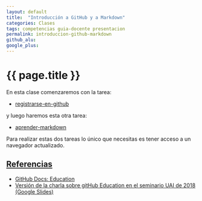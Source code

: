 ```yaml
---
layout: default
title:  "Introducción a GitHub y a Markdown"
categories: Clases
tags: competencias guia-docente presentacion
permalink: introduccion-github-markdown
github_alu: 
google_plus: 
---
```


# {{ page.title }}



En esta clase comenzaremos con la tarea:

* [registrarse-en-github]({{site.baseurl}}/registrarse-en-github/)

y luego haremos esta otra tarea:

* [aprender-markdown]({{site.baseurl}}/aprender-markdown/)

Para realizar estas dos tareas lo único que necesitas es tener acceso a un navegador actualizado. 


## [Referencias](references)

* [GitHub Docs: Education](https://docs.github.com/en/education)
* [Versión de la charla sobre gitHub Education en el seminario UAI de 2018 (Google Slides)](https://docs.google.com/presentation/d/1LAZUS4SX7axmzEUElh2Oz2DqC1cJA6PUvb1KixJ1KWw/edit?usp=sharing)